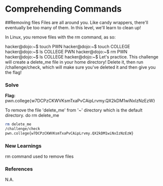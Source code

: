 # Comprehending Commands

##Removing files
Files are all around you. Like candy wrappers, there'll eventually be too many of them. In this level, we'll learn to clean up!

In Linux, you remove files with the rm command, as so:

hacker@dojo:~$ touch PWN
hacker@dojo:~$ touch COLLEGE
hacker@dojo:~$ ls
COLLEGE     PWN
hacker@dojo:~$ rm PWN
hacker@dojo:~$ ls
COLLEGE
hacker@dojo:~$
Let's practice. This challenge will create a delete_me file in your home directory! Delete it, then run /challenge/check, which will make sure you've deleted it and then give you the flag!
### Solve
**Flag:** pwn.college{w7DCPzCKWVKsmTxaPvCAipLrvmy.QX2kDM1wiNxIzNzEzW}

To remove the file 'delete_me' from '~' directory which is the default directory. do rm delete_me



```bash
rm delete_me
/challenge/check
pwn.college{w7DCPzCKWVKsmTxaPvCAipLrvmy.QX2kDM1wiNxIzNzEzW}
```

### New Learnings
rm command used to remove files

### References 
N.A.
